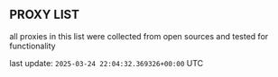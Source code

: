 ## PROXY LIST

all proxies in this list were collected from open sources and tested for functionality

last update: `2025-03-24 22:04:32.369326+00:00` UTC